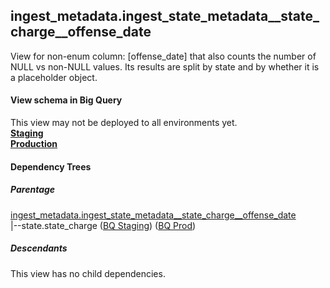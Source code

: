 ## ingest_metadata.ingest_state_metadata__state_charge__offense_date
View for non-enum column: [offense_date]
 that also counts the number of NULL vs non-NULL values. Its results are split by state
 and by whether it is a placeholder object.

#### View schema in Big Query
This view may not be deployed to all environments yet.<br/>
[**Staging**](https://console.cloud.google.com/bigquery?pli=1&p=recidiviz-staging&page=table&project=recidiviz-staging&d=ingest_metadata&t=ingest_state_metadata__state_charge__offense_date)
<br/>
[**Production**](https://console.cloud.google.com/bigquery?pli=1&p=recidiviz-123&page=table&project=recidiviz-123&d=ingest_metadata&t=ingest_state_metadata__state_charge__offense_date)
<br/>

#### Dependency Trees

##### Parentage
[ingest_metadata.ingest_state_metadata\__state_charge\__offense_date](../ingest_metadata/ingest_state_metadata__state_charge__offense_date.md) <br/>
|--state.state_charge ([BQ Staging](https://console.cloud.google.com/bigquery?pli=1&p=recidiviz-staging&page=table&project=recidiviz-staging&d=state&t=state_charge)) ([BQ Prod](https://console.cloud.google.com/bigquery?pli=1&p=recidiviz-123&page=table&project=recidiviz-123&d=state&t=state_charge)) <br/>


##### Descendants
This view has no child dependencies.
